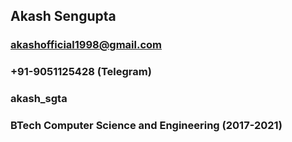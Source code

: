 ## Akash Sengupta

### akashofficial1998@gmail.com
### +91-9051125428 (Telegram)
### akash_sgta

### BTech Computer Science and Engineering (2017-2021)
